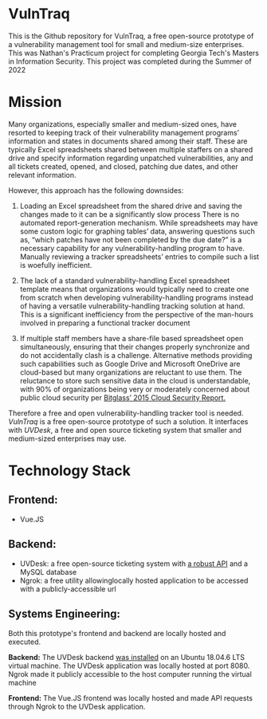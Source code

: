 # VulnTraq
This is the Github repository for VulnTraq, a free open-source prototype of a vulnerability management tool for small and medium-size enterprises. This was Nathan's Practicum project for completing Georgia Tech's Masters in Information Security. This project was completed during the Summer of 2022

# Mission
Many organizations, especially smaller and medium-sized ones, have resorted to keeping track of their vulnerability management programs’ information and states in documents shared among their staff. These are typically Excel spreadsheets shared between multiple staffers on a shared drive and specify information regarding unpatched vulnerabilities, any and all tickets created, opened, and closed, patching due dates, and other relevant information. 

However, this approach has the following downsides:

1. Loading an Excel spreadsheet from the shared drive and saving the changes made to it can be a significantly slow process
There is no automated report-generation mechanism. While spreadsheets may have some custom logic for graphing tables’ data, answering questions such as, “which patches have not been completed by the due date?” is a necessary capability for any vulnerability-handling program to have. Manually reviewing a tracker spreadsheets’ entries to compile such a list is woefully inefficient.

2. The lack of a standard vulnerability-handling Excel spreadsheet template means that organizations would typically need to create one from scratch when developing vulnerability-handling programs instead of having a versatile vulnerability-handling tracking solution at hand. This is a significant inefficiency from the perspective of the man-hours involved in preparing a functional tracker document

3. If multiple staff members have a share-file based spreadsheet open simultaneously, ensuring that their changes properly synchronize and do not accidentally clash is a challenge. Alternative methods providing such capabilities such as Google Drive and Microsoft OneDrive are cloud-based but many organizations are reluctant to use them. The reluctance to store such sensitive data in the cloud is understandable, with 90% of organizations being very or moderately concerned about public cloud security per [Bitglass’ 2015 Cloud Security Report.](https://pages.bitglass.com/Cloud-Security-Report-2015-PDF.html) 

Therefore a free and open vulnerability-handling tracker tool is needed. *VulnTraq* is a free open-source prototype of such a solution. It interfaces with *UVDesk*, a free and open source ticketing system that smaller and medium-sized enterprises may use.

# Technology Stack

## Frontend:
- Vue.JS

## Backend:

- UVDesk: a free open-source ticketing system with [a robust API](https://github.com/uvdesk/api-bundle/wiki/Ticket-Related-APIs) and a MySQL database
- Ngrok: a free utility allowinglocally hosted application to be accessed with a publicly-accessible url

## Systems Engineering:

Both this prototype's frontend and backend are locally hosted and executed. 

**Backend:**
The UVDesk backend [was installed](https://computingforgeeks.com/setup-uvdesk-ticketing-system-on-ubuntu/) on an Ubuntu 18.04.6 LTS virtual machine. The UVDesk application was locally hosted at port 8080. Ngrok made it publicly accessible to the host computer running the virtual machine

**Frontend:**
The Vue.JS frontend was locally hosted and made API requests through Ngrok to the UVDesk application.
